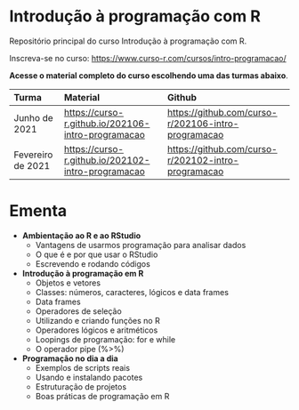 
# Introdução à programação com R

<!-- README.md is generated from README.Rmd. Please edit that file -->

Repositório principal do curso Introdução à programação com R.

Inscreva-se no curso:
<https://www.curso-r.com/cursos/intro-programacao/>

**Acesse o material completo do curso escolhendo uma das turmas
abaixo**.

| Turma             | Material                                             | Github                                                |
|:------------------|:-----------------------------------------------------|:------------------------------------------------------|
| Junho de 2021     | <https://curso-r.github.io/202106-intro-programacao> | <https://github.com/curso-r/202106-intro-programacao> |
| Fevereiro de 2021 | <https://curso-r.github.io/202102-intro-programacao> | <https://github.com/curso-r/202102-intro-programacao> |

# Ementa

-   **Ambientação ao R e ao RStudio**
    -   Vantagens de usarmos programação para analisar dados
    -   O que é e por que usar o RStudio
    -   Escrevendo e rodando códigos
-   **Introdução à programação em R**
    -   Objetos e vetores
    -   Classes: números, caracteres, lógicos e data frames
    -   Data frames
    -   Operadores de seleção
    -   Utilizando e criando funções no R
    -   Operadores lógicos e aritméticos
    -   Loopings de programação: for e while
    -   O operador pipe (%&gt;%)
-   **Programação no dia a dia**
    -   Exemplos de scripts reais
    -   Usando e instalando pacotes
    -   Estruturação de projetos
    -   Boas práticas de programação em R
